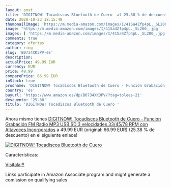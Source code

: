 ```yaml
---
layout: post
title: 'DIGITNOW! Tocadiscos Bluetooth de Cuero  al 25.38 % de descuento'
date: 2020-10-23 18:15:48
thumbnailImage: 'https://m.media-amazon.com/images/I/41Sa4Zfp4pL._SL200_.jpg'
image: 'https://m.media-amazon.com/images/I/41Sa4Zfp4pL._SL200_.jpg'
images: [ 'https://m.media-amazon.com/images/I/41Sa4Zfp4pL._SL200_.jpg' ]
comments: true
category: ofertas
author: ring
slug: 'B0734XK3PV-es'
description:
actualPrice: 49.99 EUR
currency: EUR
price: 49.99
comparePrice: 66.99 EUR
inStock: true
prodname: 'DIGITNOW! Tocadiscos Bluetooth de Cuero - Función Grabación  FM Radio  MP3 USB  SD  3 velocidades  33/45/78 RPM con Altavoces Incorporados'
country: 'es'
buyurl: 'https://www.amazon.es/dp/B0734XK3PV/?tag=tolees-21'
descuento: '25.38'
titulo: 'DIGITNOW! Tocadiscos Bluetooth de Cuero '
---
```


Ahora mismo tienes [DIGITNOW! Tocadiscos Bluetooth de Cuero - Función Grabación  FM Radio  MP3 USB  SD  3 velocidades  33/45/78 RPM con Altavoces Incorporados](https://www.amazon.es/dp/B0734XK3PV/?tag=tolees-21) a 49.99 EUR (original: 66.99 EUR) (25.38 %  de descuento) en el siguiente enlace!

[![DIGITNOW! Tocadiscos Bluetooth de Cuero ](https://m.media-amazon.com/images/I/41Sa4Zfp4pL._SL200_.jpg)](https://www.amazon.es/dp/B0734XK3PV/?tag=tolees-21)

Características:


[Visítala!!!](https://www.amazon.es/dp/B0734XK3PV/?tag=tolees-21)

Links participate in Amazon Associate program and might generate a comission on qualifying sales
